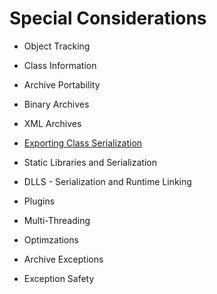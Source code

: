 # Special Considerations
- Object Tracking
- Class Information
- Archive Portability

- Binary Archives
- XML Archives
- [Exporting Class Serialization](special-considerations/exporting-class-serialization.md)
- Static Libraries and Serialization
- DLLS - Serialization and Runtime Linking
- Plugins
- Multi-Threading
- Optimzations
- Archive Exceptions
- Exception Safety

